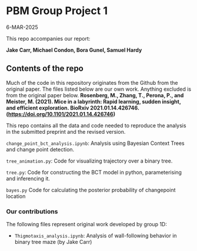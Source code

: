 # PBM Group Project 1

6-MAR-2025

This repo accompanies our report:

**Jake Carr, Michael Condon, Bora Gunel, Samuel Hardy**

## Contents of the repo
Much of the code in this repository originates from the Github from the original paper.
The files listed below are our own work. Anything excluded is from the original paper below.
**Rosenberg, M., Zhang, T., Perona, P., and Meister, M. (2021). Mice in a labyrinth: Rapid learning, sudden insight, and efficient exploration. BioRxiv 2021.01.14.426746. (https://doi.org/10.1101/2021.01.14.426746)**

This repo contains all the data and code needed to reproduce the analysis in the submitted preprint and the revised version. 

`change_point_bct_analysis.ipynb`: Analysis using Bayesian Context Trees and change point detection.

`tree_animation.py`: Code for visualizing trajectory over a binary tree.

`tree.py`: Code for constructing the BCT model in python, parameterising and inferencing it.

`bayes.py` Code for calculating the posterior probability of changepoint location

### Our contributions
The following files represent original work developed by group 1D:
- `Thigmotaxis_analysis.ipynb`: Analysis of wall-following behavior in binary tree maze (by Jake Carr)

